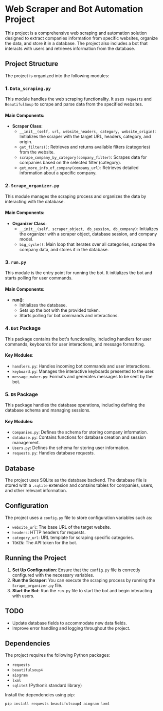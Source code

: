 # Web Scraper and Bot Automation Project

This project is a comprehensive web scraping and automation solution designed to extract companies information from specific websites, organize the data, and store it in a database. The project also includes a bot that interacts with users and retrieves information from the database.

## Project Structure

The project is organized into the following modules:

### 1. `Data_scraping.py`
This module handles the web scraping functionality. It uses `requests` and `BeautifulSoup` to scrape and parse data from the specified websites.

#### Main Components:
- **Scraper Class**:
  - `__init__(self, url, website_headers, category, website_origin)`: Initializes the scraper with the target URL, headers, category, and origin.
  - `get_filters()`: Retrieves and returns available filters (categories) from the website.
  - `scrape_company_by_category(company_filter)`: Scrapes data for companies based on the selected filter (category).
  - `get_more_info_of_company(company_url)`: Retrieves detailed information about a specific company.

### 2. `Scrape_organizer.py`
This module manages the scraping process and organizes the data by interacting with the database.

#### Main Components:
- **Organizer Class**:
  - `__init__(self, scraper_object, db_session, db_company)`: Initializes the organizer with a scraper object, database session, and company model.
  - `big_cycle()`: Main loop that iterates over all categories, scrapes the company data, and stores it in the database.

### 3. `run.py`
This module is the entry point for running the bot. It initializes the bot and starts polling for user commands.

#### Main Components:
- **run()**: 
  - Initializes the database.
  - Sets up the bot with the provided token.
  - Starts polling for bot commands and interactions.

### 4. `Bot` Package
This package contains the bot's functionality, including handlers for user commands, keyboards for user interactions, and message formatting.

#### Key Modules:
- `handlers.py`: Handles incoming bot commands and user interactions.
- `keyboard.py`: Manages the interactive keyboards presented to the user.
- `message_maker.py`: Formats and generates messages to be sent by the bot.

### 5. `DB` Package
This package handles the database operations, including defining the database schema and managing sessions.

#### Key Modules:
- `Companies.py`: Defines the schema for storing company information.
- `database.py`: Contains functions for database creation and session management.
- `Users.py`: Defines the schema for storing user information.
- `requests.py`: Handles database requests.

## Database
The project uses SQLite as the database backend. The database file is stored with a `.sqlite` extension and contains tables for companies, users, and other relevant information.

## Configuration
The project uses a `config.py` file to store configuration variables such as:
- `website_url`: The base URL of the target website.
- `headers`: HTTP headers for requests.
- `category_url`: URL template for scraping specific categories.
- `TOKEN`: The API token for the bot.

## Running the Project

1. **Set Up Configuration**: Ensure that the `config.py` file is correctly configured with the necessary variables.
2. **Run the Scraper**: You can execute the scraping process by running the `Scrape_organizer.py` file.
3. **Start the Bot**: Run the `run.py` file to start the bot and begin interacting with users.

## TODO
- Update database fields to accommodate new data fields.
- Improve error handling and logging throughout the project.

## Dependencies
The project requires the following Python packages:
- `requests`
- `beautifulsoup4`
- `aiogram`
- `lxml`
- `sqlite3` (Python’s standard library)

Install the dependencies using pip:
```bash
pip install requests beautifulsoup4 aiogram lxml
```